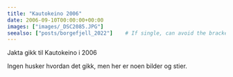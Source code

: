 ```yaml
---
title: "Kautokeino 2006"
date: 2006-09-10T00:00:00+00:00
images: ["images/_DSC2085.JPG"]
seealso: ["posts/borgefjell_2022"]    # If single, can avoid the brackets
---
```


Jakta gikk til Kautokeino i 2006

Ingen husker hvordan det gikk, men her er noen bilder og stier.
